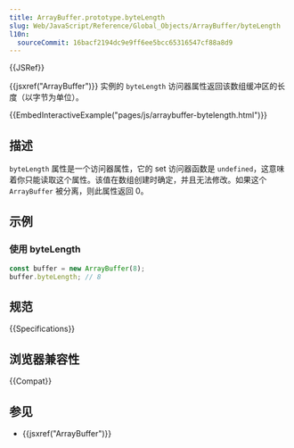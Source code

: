 ```yaml
---
title: ArrayBuffer.prototype.byteLength
slug: Web/JavaScript/Reference/Global_Objects/ArrayBuffer/byteLength
l10n:
  sourceCommit: 16bacf2194dc9e9ff6ee5bcc65316547cf88a8d9
---
```


{{JSRef}}

{{jsxref("ArrayBuffer")}} 实例的 `byteLength` 访问器属性返回该数组缓冲区的长度（以字节为单位）。

{{EmbedInteractiveExample("pages/js/arraybuffer-bytelength.html")}}

## 描述

`byteLength` 属性是一个访问器属性，它的 set 访问器函数是 `undefined`，这意味着你只能读取这个属性。该值在数组创建时确定，并且无法修改。如果这个 `ArrayBuffer` 被分离，则此属性返回 0。

## 示例

### 使用 byteLength

```js
const buffer = new ArrayBuffer(8);
buffer.byteLength; // 8
```

## 规范

{{Specifications}}

## 浏览器兼容性

{{Compat}}

## 参见

- {{jsxref("ArrayBuffer")}}
